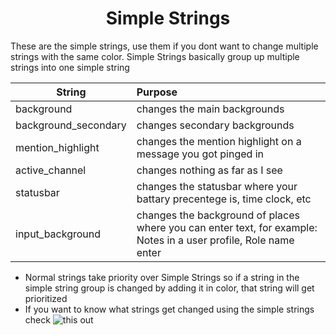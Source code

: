 <h1 align="center">Simple Strings</h1>

These are the simple strings, use them if you dont want to change multiple strings with the same color. Simple Strings basically group up multiple strings into one simple string


| String | Purpose |
| --------- | :----------------------- |
| background | changes the main backgrounds |
| background_secondary | changes secondary backgrounds |
| mention_highlight | changes the mention highlight on a message you got pinged in |
| active_channel | changes nothing as far as I see |
| statusbar | changes the statusbar where your battary precentege is, time clock, etc |
| input_background | changes the background of places where you can enter text, for example: Notes in a user profile, Role name enter |


* Normal strings take priority over Simple Strings so if a string in the simple string group is changed by adding it in color, that string will get prioritized
* If you want to know what strings get changed using the simple strings check ![this](https://github.com/Vendicated/AliucordPlugins/blob/1d7ba8900ad6d4cfb17e6be670e273a8b9cee212/Themer/src/main/kotlin/dev/vendicated/aliucordplugs/themer/Constants.kt#L71#135) out
